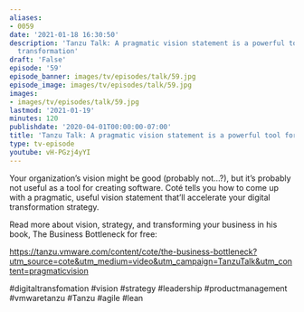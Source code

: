 ```yaml
---
aliases:
- 0059
date: '2021-01-18 16:30:50'
description: 'Tanzu Talk: A pragmatic vision statement is a powerful tool for digital
  transformation'
draft: 'False'
episode: '59'
episode_banner: images/tv/episodes/talk/59.jpg
episode_image: images/tv/episodes/talk/59.jpg
images:
- images/tv/episodes/talk/59.jpg
lastmod: '2021-01-19'
minutes: 120
publishdate: '2020-04-01T00:00:00-07:00'
title: 'Tanzu Talk: A pragmatic vision statement is a powerful tool for digital transformation'
type: tv-episode
youtube: vH-PGzj4yYI
---
```


Your organization’s vision might be good (probably not…?), but it’s probably not useful as a tool for creating software. Coté tells you how to come up with a pragmatic, useful vision statement that’ll accelerate your digital transformation strategy.

Read more about vision, strategy, and transforming your business in his book, The Business Bottleneck for free: 

https://tanzu.vmware.com/content/cote/the-business-bottleneck?utm_source=cote&utm_medium=video&utm_campaign=TanzuTalk&utm_content=pragmaticvision

#digitaltransfomation #vision #strategy #leadership #productmanagement #vmwaretanzu #Tanzu #agile #lean